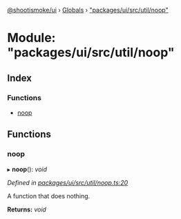 [@shootismoke/ui](../README.md) › [Globals](../globals.md) › ["packages/ui/src/util/noop"](_packages_ui_src_util_noop_.md)

# Module: "packages/ui/src/util/noop"

## Index

### Functions

* [noop](_packages_ui_src_util_noop_.md#noop)

## Functions

###  noop

▸ **noop**(): *void*

*Defined in [packages/ui/src/util/noop.ts:20](https://github.com/shootismoke/common/blob/af8195a/packages/ui/src/util/noop.ts#L20)*

A function that does nothing.

**Returns:** *void*
